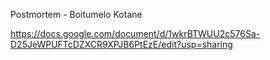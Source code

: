 Postmortem - Boitumelo Kotane 

https://docs.google.com/document/d/1wkrBTWUU2c576Sa-D25JeWPUFTcDZXCR9XPJB6PtEzE/edit?usp=sharing
